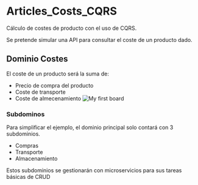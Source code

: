 # Articles_Costs_CQRS
Cálculo de costes de producto con el uso de CQRS.

Se pretende simular una API para consultar el coste de un producto dado.

## Dominio Costes
El coste de un producto será la suma de:
  - Precio de compra del producto
  - Coste de transporte
  - Coste de almecenamiento
![My first board](https://user-images.githubusercontent.com/11891132/197388824-8fa55b1d-52a6-4235-a810-569419f95b37.jpg)

### Subdominos
Para simplificar el ejemplo, el dominio principal solo contará con 3 subdominios.
  - Compras
  - Transporte
  - Almacenamiento

Estos subdominios se gestionarán con microservicios para sus tareas básicas de CRUD
